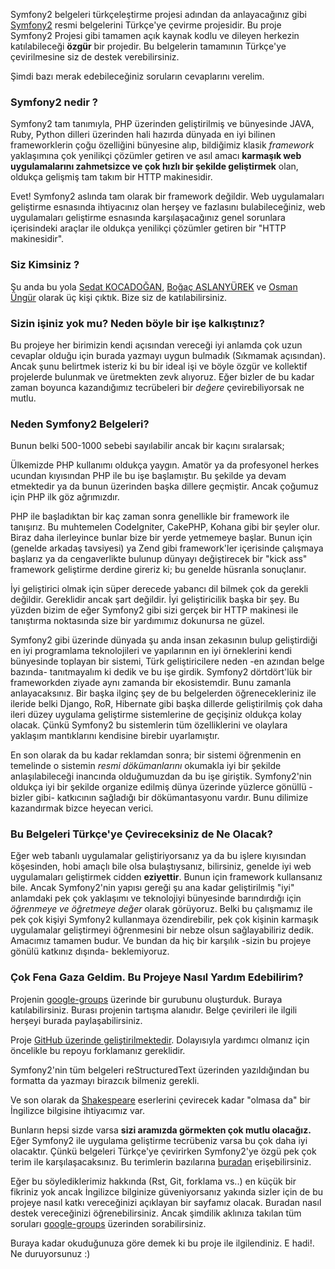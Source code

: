 
Symfony2 belgeleri türkçeleştirme projesi adından da anlayacağınız 
gibi [Symfony2](http://symfony.com/doc/current/book/index.html) 
resmi belgelerini Türkçe'ye çevirme projesidir. 
Bu proje Symfony2 Projesi gibi tamamen açık kaynak kodlu ve dileyen 
herkezin katılabileceği **özgür** bir projedir. 
Bu belgelerin tamamının Türkçe'ye çevirilmesine siz de destek verebilirsiniz.

Şimdi bazı merak edebileceğiniz soruların cevaplarını verelim.

### Symfony2 nedir ?

Symfony2 tam tanımıyla, PHP üzerinden geliştirilmiş ve bünyesinde JAVA,
Ruby, Python dilleri üzerinden hali hazırda dünyada en iyi bilinen 
frameworklerin çoğu özelliğini bünyesine alıp, bildiğimiz klasik 
*framework* yaklaşımına çok yenilikçi çözümler getiren ve asıl amacı
**karmaşık web uygulamalarını zahmetsizce ve çok hızlı bir şekilde 
geliştirmek** olan, oldukça gelişmiş tam takım bir HTTP makinesidir.

Evet! Symfony2 aslında tam olarak bir framework değildir. Web uygulamaları 
geliştirme esnasında ihtiyacınız olan herşey ve fazlasını bulabileceğiniz, 
web uygulamaları geliştirme esnasında karşılaşacağınız genel sorunlara
içerisindeki araçlar ile oldukça yenilikçi çözümler getiren bir 
"HTTP makinesidir".

### Siz Kimsiniz ?

Şu anda bu yola [Sedat KOCADOĞAN](http://skocadogan.blogspot.com),
[Boğaç ASLANYÜREK](http://www.dubluve.net) ve [Osman Üngür](https://github.com/import)
olarak üç kişi çıktık. Bize siz de katılabilirsiniz.

### Sizin işiniz yok mu? Neden böyle bir işe kalkıştınız?

Bu projeye her birimizin kendi açısından vereceği iyi anlamda çok uzun 
cevaplar olduğu için burada yazmayı uygun bulmadık (Sıkmamak açısından).
Ancak şunu belirtmek isteriz ki bu bir ideal işi ve böyle özgür ve 
kollektif projelerde bulunmak ve üretmekten zevk alıyoruz. Eğer bizler de
bu kadar zaman boyunca kazandığımız tecrübeleri bir *değere* çevirebiliyorsak ne
mutlu.

### Neden Symfony2 Belgeleri?

Bunun belki 500-1000 sebebi sayılabilir ancak bir kaçını sıralarsak;

Ülkemizde PHP kullanımı oldukça yaygın. Amatör ya da profesyonel herkes
ucundan kıyısından PHP ile bu işe başlamıştır. Bu şekilde ya devam etmektedir 
ya da bunun üzerinden başka dillere geçmiştir. Ancak çoğumuz için PHP ilk 
göz ağrımızdır.

PHP ile başladıktan bir kaç zaman sonra genellikle bir framework ile
tanışırız. Bu muhtemelen CodeIgniter, CakePHP, Kohana gibi bir şeyler 
olur. Biraz daha ilerleyince bunlar bize bir yerde yetmemeye başlar. 
Bunun için (genelde arkadaş tavsiyesi) ya Zend gibi framework'ler 
içerisinde çalışmaya başlarız ya da cengaverlikte bulunup dünyayı 
değiştirecek bir "kick ass" framework geliştirme derdine gireriz ki; bu 
genelde hüsranla sonuçlanır. 

İyi geliştirici olmak için süper derecede yabancı dil bilmek çok da gerekli
değildir. Gereklidir ancak şart değildir. İyi geliştiricilik başka bir şey.
Bu yüzden bizim de eğer Symfony2 gibi sizi gerçek bir HTTP makinesi ile
tanıştırma noktasında size bir yardımımız dokunursa ne güzel. 

Symfony2 gibi üzerinde dünyada şu anda insan zekasının bulup geliştirdiği
en iyi programlama teknolojileri ve yapılarının en iyi örneklerini kendi
bünyesinde toplayan bir sistemi, Türk geliştiricilere neden -en azından
belge bazında- tanıtmayalım ki dedik ve bu işe girdik. Symfony2 dörtdört'lük
bir frameworkden ziyade aynı zamanda bir ekosistemdir. Bunu zamanla 
anlayacaksınız. Bir başka ilginç şey de bu belgelerden öğrenecekleriniz
ile ileride belki Django, RoR, Hibernate gibi başka dillerde geliştirilmiş
çok daha ileri düzey uygulama geliştirme sistemlerine de geçişiniz 
oldukça kolay olacak. Çünkü Symfony2 bu sistemlerin tüm özelliklerini
ve olaylara yaklaşım mantıklarını kendisine birebir uyarlamıştır.

En son olarak da bu kadar reklamdan sonra; bir sistemi öğrenmenin en temelinde
o sistemin *resmi dökümanlarını* okumakla iyi bir şekilde anlaşılabileceği
inancında olduğumuzdan da bu işe giriştik. Symfony2'nin oldukça iyi bir 
şekilde organize edilmiş dünya üzerinde yüzlerce gönüllü -bizler gibi- 
katkıcının sağladığı bir dökümantasyonu vardır. Bunu dilimize kazandırmak
bizce heyecan verici.
  
### Bu Belgeleri Türkçe'ye Çevireceksiniz de Ne Olacak?

Eğer web tabanlı uygulamalar geliştiriyorsanız ya da bu işlere kıyısından
köşesinden, hobi amaçlı bile olsa bulaştıysanız, bilirsiniz, genelde iyi web 
uygulamaları geliştirmek cidden **eziyettir**. Bunun için framework 
kullansanız bile. Ancak Symfony2'nin yapısı gereği şu ana kadar 
geliştirilmiş "iyi" anlamdaki pek çok yaklaşımı ve teknolojiyi bünyesinde 
barındırdığı için *öğrenmeye ve öğretmeye değer* olarak görüyoruz. 
Belki bu çalışmamız ile pek çok kişiyi Symfony2 kullanmaya özendirebilir, 
pek çok kişinin karmaşık uygulamalar geliştirmeyi öğrenmesini bir nebze 
olsun sağlayabiliriz dedik. Amacımız tamamen budur. Ve bundan da hiç bir 
karşılık -sizin bu projeye gönülü katkınız dışında- beklemiyoruz.

### Çok Fena Gaza Geldim. Bu Projeye Nasıl Yardım Edebilirim?

Projenin [google-groups](https://groups.google.com/forum/?fromgroups#!forum/symfony-2-tr) 
üzerinde bir gurubunu oluşturduk. Buraya katılabilirsiniz. Burası projenin tartışma
alanıdır. Belge çevirileri ile ilgili herşeyi burada paylaşabilirsiniz.

Proje [GitHub üzerinde geliştirilmektedir](https://github.com/symfony-tr/symfony-docs-tr/tree/2.0).
Dolayısıyla yardımcı olmanız için öncelikle bu repoyu forklamanız gereklidir.

Symfony2'nin tüm belgeleri reStructuredText üzerinden yazıldığından bu 
formatta da yazmayı birazcık bilmeniz gerekli.

Ve son olarak da [Shakespeare](en.wikipedia.org/wiki/William_Shakespeare)
eserlerini çevirecek kadar "olmasa da" bir İngilizce bilgisine ihtiyacımız var.

Bunların hepsi sizde varsa **sizi aramızda görmekten çok mutlu olacağız.**
Eğer Symfony2 ile uygulama geliştirme tecrübeniz varsa bu çok daha iyi olacaktır.
Çünkü belgeleri Türkçe'ye çevirirken Symfony2'ye özgü pek çok terim ile
karşılaşacaksınız. Bu terimlerin bazılarına [buradan](/terminology.html) erişebilirsiniz.

Eğer bu söylediklerimiz hakkında (Rst, Git, forklama vs..) en küçük bir fikriniz 
yok ancak İngilizce bilginize güveniyorsanız yakında sizler için de bu projeye nasıl 
katkı vereceğinizi açıklayan bir sayfamız olacak. Buradan nasıl destek vereceğinizi 
öğrenebilirsiniz. Ancak şimdilik aklınıza takılan tüm soruları [google-groups](https://groups.google.com/forum/?fromgroups#!forum/symfony-2-tr) 
üzerinden sorabilirsiniz. 

Buraya kadar okuduğunuza göre demek ki bu proje ile ilgilendiniz. E hadi!.
Ne duruyorsunuz :)
